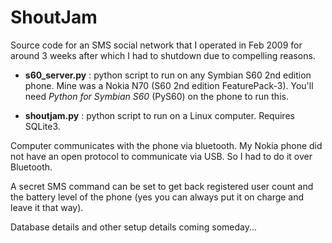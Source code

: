 ShoutJam
==========

Source code for an SMS social network that I operated in Feb 2009 for around 3 weeks after which I had to shutdown due to compelling reasons.

* **s60_server.py** : python script to run on any Symbian S60 2nd edition phone. Mine was a Nokia N70 (S60 2nd edition FeaturePack-3). You'll need *Python for Symbian S60* (PyS60) on the phone to run this.

* **shoutjam.py** : python script to run on a Linux computer. Requires SQLite3.

Computer communicates with the phone via bluetooth. My Nokia phone did not have an open protocol to communicate via USB. So I had to do it over Bluetooth.

A secret SMS command can be set to get back registered user count and the battery level of the phone (yes you can always put it on charge and leave it that way).

Database details and other setup details coming someday...

